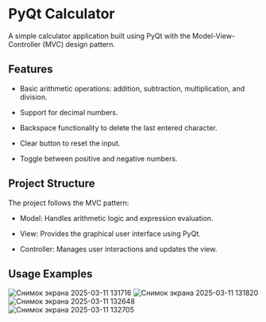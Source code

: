 # PyQt Calculator

A simple calculator application built using PyQt with the Model-View-Controller (MVC) design pattern.

## Features

- Basic arithmetic operations: addition, subtraction, multiplication, and division.

- Support for decimal numbers.

- Backspace functionality to delete the last entered character.

- Clear button to reset the input.

- Toggle between positive and negative numbers.

## Project Structure

The project follows the MVC pattern:

- Model: Handles arithmetic logic and expression evaluation.

- View: Provides the graphical user interface using PyQt.

- Controller: Manages user interactions and updates the view.

## Usage Examples
![Снимок экрана 2025-03-11 131716](https://github.com/user-attachments/assets/a952f58d-76a4-4f1e-956d-a2738c5c3013)
![Снимок экрана 2025-03-11 131820](https://github.com/user-attachments/assets/f9c644ed-0159-42f4-9461-baef1861580d)
![Снимок экрана 2025-03-11 132648](https://github.com/user-attachments/assets/828b7773-0822-433f-afeb-1b1961f08abe)
![Снимок экрана 2025-03-11 132705](https://github.com/user-attachments/assets/521234fa-7fb7-4036-bd4e-886fcb3a6f80)



